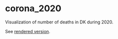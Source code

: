 # corona_2020

Visualization of number of deaths in DK during 2020.

See [rendered version](https://tp2750.github.io/corona_2020/).
